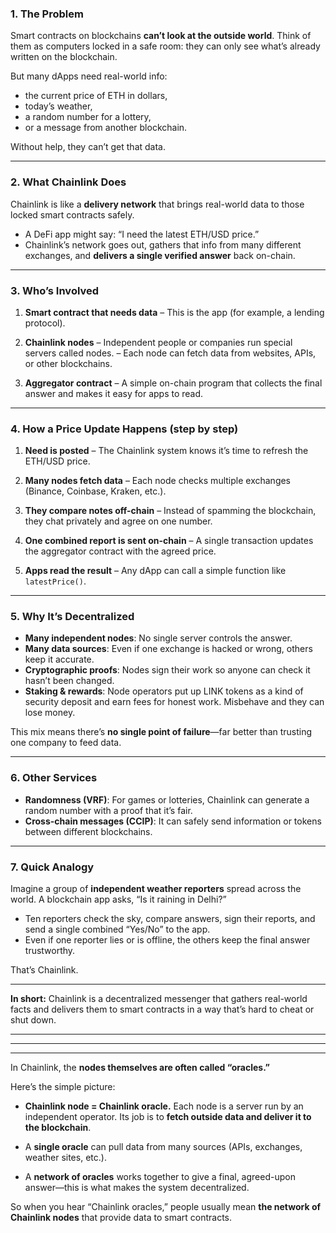 

### 1. The Problem

Smart contracts on blockchains **can’t look at the outside world**.
Think of them as computers locked in a safe room: they can only see what’s already written on the blockchain.

But many dApps need real-world info:

* the current price of ETH in dollars,
* today’s weather,
* a random number for a lottery,
* or a message from another blockchain.

Without help, they can’t get that data.

---

### 2. What Chainlink Does

Chainlink is like a **delivery network** that brings real-world data to those locked smart contracts safely.

* A DeFi app might say: “I need the latest ETH/USD price.”
* Chainlink’s network goes out, gathers that info from many different exchanges, and **delivers a single verified answer** back on-chain.

---

### 3. Who’s Involved

1. **Smart contract that needs data**
   – This is the app (for example, a lending protocol).

2. **Chainlink nodes**
   – Independent people or companies run special servers called nodes.
   – Each node can fetch data from websites, APIs, or other blockchains.

3. **Aggregator contract**
   – A simple on-chain program that collects the final answer and makes it easy for apps to read.

---

### 4. How a Price Update Happens (step by step)

1. **Need is posted**
   – The Chainlink system knows it’s time to refresh the ETH/USD price.

2. **Many nodes fetch data**
   – Each node checks multiple exchanges (Binance, Coinbase, Kraken, etc.).

3. **They compare notes off-chain**
   – Instead of spamming the blockchain, they chat privately and agree on one number.

4. **One combined report is sent on-chain**
   – A single transaction updates the aggregator contract with the agreed price.

5. **Apps read the result**
   – Any dApp can call a simple function like `latestPrice()`.

---

### 5. Why It’s Decentralized

* **Many independent nodes**: No single server controls the answer.
* **Many data sources**: Even if one exchange is hacked or wrong, others keep it accurate.
* **Cryptographic proofs**: Nodes sign their work so anyone can check it hasn’t been changed.
* **Staking & rewards**: Node operators put up LINK tokens as a kind of security deposit and earn fees for honest work. Misbehave and they can lose money.

This mix means there’s **no single point of failure**—far better than trusting one company to feed data.

---

### 6. Other Services

* **Randomness (VRF)**: For games or lotteries, Chainlink can generate a random number with a proof that it’s fair.
* **Cross-chain messages (CCIP)**: It can safely send information or tokens between different blockchains.

---

### 7. Quick Analogy

Imagine a group of **independent weather reporters** spread across the world.
A blockchain app asks, “Is it raining in Delhi?”

* Ten reporters check the sky, compare answers, sign their reports, and send a single combined “Yes/No” to the app.
* Even if one reporter lies or is offline, the others keep the final answer trustworthy.

That’s Chainlink.

---

**In short:**
Chainlink is a decentralized messenger that gathers real-world facts and delivers them to smart contracts in a way that’s hard to cheat or shut down.


---
---
---

In Chainlink, the **nodes themselves are often called “oracles.”**

Here’s the simple picture:

* **Chainlink node = Chainlink oracle.**
  Each node is a server run by an independent operator.
  Its job is to **fetch outside data and deliver it to the blockchain**.

* A **single oracle** can pull data from many sources (APIs, exchanges, weather sites, etc.).

* A **network of oracles** works together to give a final, agreed-upon answer—this is what makes the system decentralized.

So when you hear “Chainlink oracles,” people usually mean **the network of Chainlink nodes** that provide data to smart contracts.
